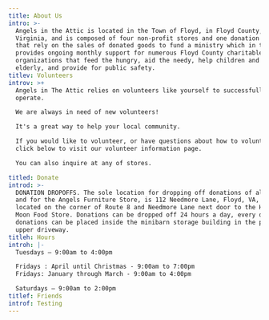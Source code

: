 ```yaml
---
title: About Us
intro: >-
  Angels in the Attic is located in the Town of Floyd, in Floyd County,
  Virginia, and is composed of four non-profit stores and one donation center
  that rely on the sales of donated goods to fund a ministry which in turn
  provides ongoing monthly support for numerous Floyd County charitable
  organizations that feed the hungry, aid the needy, help children and the
  elderly, and provide for public safety.
titlev: Volunteers
introv: >+
  Angels in The Attic relies on volunteers like yourself to successfully
  operate.

  We are always in need of new volunteers!

  It's a great way to help your local community.

  If you would like to volunteer, or have questions about how to volunteer,
  click below to visit our volunteer information page.

  You can also inquire at any of stores.

titled: Donate
introd: >-
  DONATION DROPOFFS. The sole location for dropping off donations of all kinds,
  and for the Angels Furniture Store, is 112 Needmore Lane, Floyd, VA, which is
  located on the corner of Route 8 and Needmore Lane next door to the Harvest
  Moon Food Store. Donations can be dropped off 24 hours a day, every day. Most
  donations can be placed inside the minibarn storage building in the paved
  upper driveway. 
titleh: Hours
introh: |-
  Tuesdays – 9:00am to 4:00pm

  Fridays : April until Christmas - 9:00am to 7:00pm 
  Fridays: January through March - 9:00am to 4:00pm 

  Saturdays – 9:00am to 2:00pm 
titlef: Friends
introf: Testing
---
```


